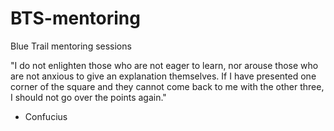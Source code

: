 BTS-mentoring
=============

Blue Trail mentoring sessions


"I do not enlighten those who are not eager to learn, 
nor arouse those who are not anxious to give an explanation themselves. 
If I have presented one corner of the square and they cannot come back to me with the other three, 
I should not go over the points again."

- Confucius
